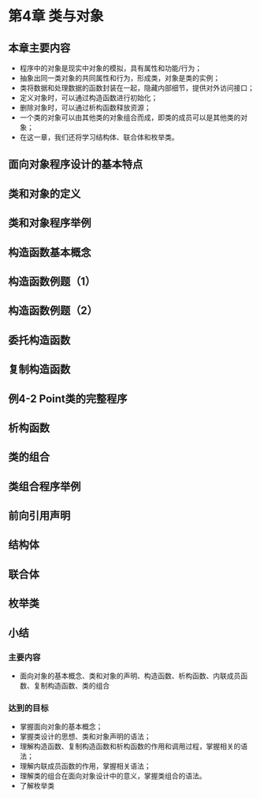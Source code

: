 # 第4章 类与对象

## 本章主要内容
- 程序中的对象是现实中对象的模拟，具有属性和功能/行为；
- 抽象出同一类对象的共同属性和行为，形成类，对象是类的实例；
- 类将数据和处理数据的函数封装在一起，隐藏内部细节，提供对外访问接口；
- 定义对象时，可以通过构造函数进行初始化；
- 删除对象时，可以通过析构函数释放资源；
- 一个类的对象可以由其他类的对象组合而成，即类的成员可以是其他类的对象；
- 在这一章，我们还将学习结构体、联合体和枚举类。



## 面向对象程序设计的基本特点



## 类和对象的定义



## 类和对象程序举例





## 构造函数基本概念




## 构造函数例题（1）


## 构造函数例题（2）


## 委托构造函数


## 复制构造函数



## 例4-2 Point类的完整程序


## 析构函数


## 类的组合




## 类组合程序举例

## 前向引用声明



## 结构体





## 联合体




## 枚举类




## 小结

### 主要内容
- 面向对象的基本概念、类和对象的声明、构造函数、析构函数、内联成员函数、复制构造函数、类的组合

### 达到的目标
- 掌握面向对象的基本概念；
- 掌握类设计的思想、类和对象声明的语法；
- 理解构造函数、复制构造函数和析构函数的作用和调用过程，掌握相关的语法；
- 理解内联成员函数的作用，掌握相关语法；
- 理解类的组合在面向对象设计中的意义，掌握类组合的语法。
- 了解枚举类

